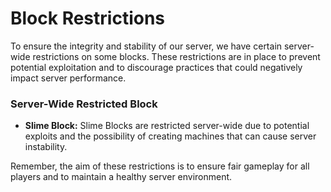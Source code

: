 # Block Restrictions

To ensure the integrity and stability of our server, we have certain server-wide restrictions on some blocks. These restrictions are in place to prevent potential exploitation and to discourage practices that could negatively impact server performance.

### Server-Wide Restricted Block

* **Slime Block:** Slime Blocks are restricted server-wide due to potential exploits and the possibility of creating machines that can cause server instability.&#x20;

Remember, the aim of these restrictions is to ensure fair gameplay for all players and to maintain a healthy server environment.

